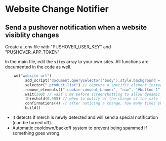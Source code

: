 # Website Change Notifier
## Send a pushover notification when a website visiblity changes

Create a .env file with "PUSHOVER_USER_KEY" and "PUSHOVER_APP_TOKEN"

In the main file, edit the `sites` array to your own sites. All functions are documented in the code as well.

```rust
    wd("website url")
        .add_script("document.querySelector('body').style.background = 'blue';") // add a js script to run when the site loads
        .selector(".product-list") // capture a specific element instead of the whole page (don't use elements that overflow page)
        .remove_elements([".cookie-consent-banner", "nav", "#button-1"]) // automatically remove elements when the page loads
        .wait(300) // wait x ms before screenshotting to allow dynamic page to load
        .threshold(0.985) // when to notify of the change of the site from 0-1, with 0 being totally different, and 1 being the exact same
        .confirmations(4) // after noticing a change, how many times should refresh & verify that the site actually changed
        .build()
```

- It detects if merch is newly detected and will send a special notification (can be turned off).
- Automatic cooldown/backoff system to prevent being spammed if something goes wrong.